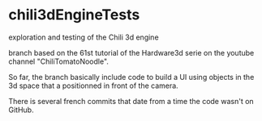 # chili3dEngineTests
exploration and testing of the Chili 3d engine 

branch based on the 61st tutorial of the Hardware3d serie on the youtube channel "ChiliTomatoNoodle".

So far, the branch basically include code to build a UI using objects in the 3d space that a positionned in front of the camera.

There is several french commits that date from a time the code wasn't on GitHub.
